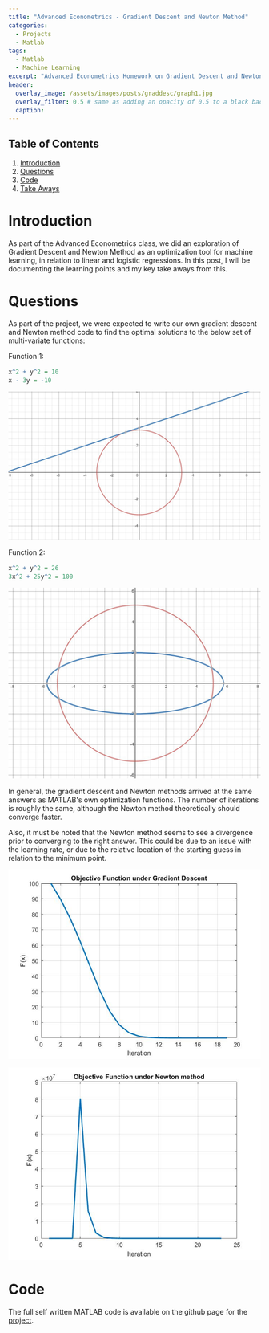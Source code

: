 ```yaml
---
title: "Advanced Econometrics - Gradient Descent and Newton Method"
categories:
  - Projects
  - Matlab
tags:
  - Matlab
  - Machine Learning
excerpt: "Advanced Econometrics Homework on Gradient Descent and Newton Method Optimization" 
header:
  overlay_image: /assets/images/posts/graddesc/graph1.jpg
  overlay_filter: 0.5 # same as adding an opacity of 0.5 to a black background
  caption: 
---
```


## Table of Contents
1. [Introduction](#introduction)
2. [Questions](#questions)
3. [Code](#code)
4. [Take Aways](#takeaways)

# Introduction

As part of the Advanced Econometrics class, we did an exploration of Gradient Descent and Newton Method as an optimization tool for machine learning, in relation to linear and logistic regressions. In this post, I will be documenting the learning points and my key take aways from this.

# Questions

As part of the project, we were expected to write our own gradient descent and Newton method code to find the optimal solutions to the below set of multi-variate functions:

Function 1:
```r
x^2 + y^2 = 10
x - 3y = -10
```
![](/assets/images/posts/graddesc/graph1.jpg)

Function 2:
```r
x^2 + y^2 = 26
3x^2 + 25y^2 = 100
```
![](/assets/images/posts/graddesc/graph2.jpg)


In general, the gradient descent and Newton methods arrived at the same answers as MATLAB's own optimization functions. The number of iterations is roughly the same, although the Newton method theoretically should converge faster. 

Also, it must be noted that the Newton method seems to see a divergence prior to converging to the right answer. This could be due to an issue with the learning rate, or due to the relative location of the starting guess in relation to the minimum point. 

![graddesc.jpg](/assets/images/posts/graddesc/GradientDescent.jpg)

![newton.jpg](/assets/images/posts/graddesc/NewtonMethod.jpg)


# Code
The full self written MATLAB code is available on the github page for the [project](https://github.com/Jwangjy/).